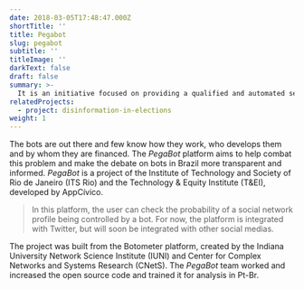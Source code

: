 ```yaml
---
date: 2018-03-05T17:48:47.000Z
shortTitle: ''
title: Pegabot
slug: pegabot
subtitle: ''
titleImage: ''
darkText: false
draft: false
summary: >-
  It is an initiative focused on providing a qualified and automated service to verify the likelihood of social networking profiles being automated or non-human - the so-called "bots." This Platform is an initiative of the Institute of Technology and Society (ITS-Rio) and the Technology & Equity Institute (T&EI) and is being developed by AppCívico.
relatedProjects:
  - project: disinformation-in-elections
weight: 1
---
```


The bots are out there and few know how they work, who develops them and by whom they are financed. The *PegaBot* platform aims to help combat this problem and make the debate on bots in Brazil more transparent and informed. *PegaBot* is a project of the Institute of Technology and Society of Rio de Janeiro (ITS Rio) and the Technology & Equity Institute (T&EI), developed by AppCívico.

> In this platform, the user can check the probability of a social network profile being controlled by a bot. For now, the platform is integrated with Twitter, but will soon be integrated with other social medias.

The project was built from the Botometer platform, created by the Indiana University Network Science Institute (IUNI) and Center for Complex Networks and Systems Research (CNetS). The *PegaBot* team worked and increased the open source code and trained it for analysis in Pt-Br.
